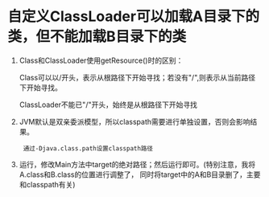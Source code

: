 # 自定义ClassLoader可以加载A目录下的类，但不能加载B目录下的类

1. Class和ClassLoader使用getResource()时的区别：  
 
    Class可以以/开头，表示从根路径下开始寻找；若没有"/",则表示从当前路径下开始寻找。  
    
    ClassLoader不能已"/"开头，始终是从根路径下开始寻找
        
2. JVM默认是双亲委派模型，所以classpath需要进行单独设置，否则会影响结果。  
        
        通过-Djava.class.path设置classpath路径
        
3. 运行，修改Main方法中target的绝对路径；然后运行即可。(特别注意，我将A.class和B.class的位置进行调整了，
  同时将target中的A和B目录删了，主要和classpath有关)       
    

 
